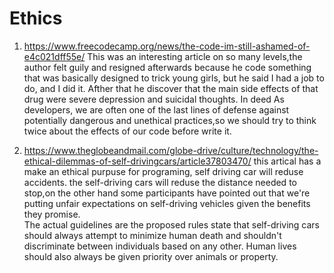 # Ethics 

1. https://www.freecodecamp.org/news/the-code-im-still-ashamed-of-e4c021dff55e/
This was an interesting article on so many levels,the author felt guily and resigned afterwards because he code something that was basically designed to trick young girls, but he said I had a job to do, and I did it. Afther that he discover that the main side effects of that drug were severe depression and suicidal thoughts.
In deed As developers, we are often one of the last lines of defense against potentially dangerous and unethical practices,so we should try to think twice about the effects of our code before write it.

2. https://www.theglobeandmail.com/globe-drive/culture/technology/the-ethical-dilemmas-of-self-drivingcars/article37803470/
this artical has a make an ethical purpuse for programing, self driving car will reduse accidents. the  self-driving cars will reduse the distance needed to stop,on the other hand some participants have pointed out that we're putting unfair expectations on self-driving vehicles given the benefits they promise.  
The actual guidelines are the proposed rules state that self-driving cars should always attempt to minimize human death and shouldn't discriminate between individuals based on any other. Human lives should also always be given priority over animals or property.